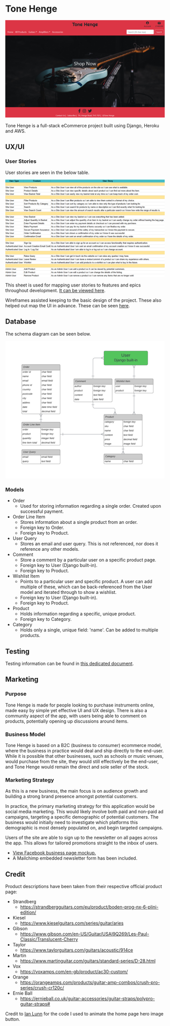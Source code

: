 # Tone Henge

![home preview](readme/general/home.png)

Tone Henge is a full-stack eCommerce project built using Django, Heroku and AWS.

## UX/UI

### User Stories

User stories are seen in the below table.

![user stories](readme/user_stories/user_stories.png)

This sheet is used for mapping user stories to features and epics throughout development. [It can be viewed here](https://docs.google.com/spreadsheets/d/1ob8nIBe4SKKu7h6s5SPkJSnqiatEzivwf0XZelbFMKs/edit?usp=sharing).

Wireframes assisted keeping to the basic design of the project. These also helped out map the UI in advance. These can be seen [here](readme/general/wireframes.pdf).

## Database

The schema diagram can be seen below.

![database schema](readme/general/db_schema.png)

### Models

-   Order
    -   Used for storing information regarding a single order. Created upon successful payment.
-   Order Line Item
    -   Stores information about a single product from an order.
    -   Foreign key to Order.
    -   Foreign key to Product.
-   User Query
    -   Stores an email and user query. This is not referenced, nor does it reference any other models.
-   Comment
    -   Store a comment by a particular user on a specific product page.
    -   Foreign key to User (Django built-in).
    -   Foreign key to Product.
-   Wishlist Item
    -   Points to a particular user and specific product. A user can add multiple of these, which can be back-referenced from the User model and iterated through to show a wishlist.
    -   Foreign key to User (Django built-in).
    -   Foreign key to Product.
-   Product
    -   Holds information regarding a specific, unique product.
    -   Foreign key to Category.
-   Category
    -   Holds only a single, unique field: 'name'. Can be added to multiple products.

## Testing

Testing information can be found in [this dedicated document](readme/testing/TESTING.md).

## Marketing

### Purpose

Tone Henge is made for people looking to purchase instruments online, made easy by simple yet effective UI and UX design. There is also a community aspect of the app, with users being able to comment on products, potentially opening up discussions around items.

### Business Model

Tone Henge is based on a B2C (business to consumer) ecommerce model, where the business in practice would deal and ship directly to the end-user. While it is possible that other businesses, such as schools or music venues, would purchase from the site, they would still effectively be the end-user, and Tone Henge would remain the direct and sole seller of the stock.

### Marketing Strategy

As this is a new business, the main focus is on audience growth and building a strong brand presence amongst potential customers.

In practice, the primary marketing strategy for this application would be social media marketing. This would likely involve both paid and non-paid ad campaigns, targeting a specific demographic of potential customers. The business would initially need to investigate which platforms this demographic is most densely populated on, and begin targeted campaigns.

Users of the site are able to sign up to the newsletter on all pages across the app. This allows for tailored promotions straight to the inbox of users.

-   [View Facebook business page mockup.](/readme/marketing/facebook.pdf)
-   A Mailchimp embedded newsletter form has been included.

## Credit

Product descriptions have been taken from their respective official product page:

-   Strandberg
    -   https://strandbergguitars.com/eu/product/boden-prog-nx-6-plini-edition/
-   Kiesel
    -   https://www.kieselguitars.com/series/guitar/aries
-   Gibson
    -   https://www.gibson.com/en-US/Guitar/USAI9Q269/Les-Paul-Classic/Translucent-Cherry
-   Taylor
    -   https://www.taylorguitars.com/guitars/acoustic/914ce
-   Martin
    -   https://www.martinguitar.com/guitars/standard-series/D-28.html
-   Vox
    -   https://voxamps.com/en-gb/product/ac30-custom/
-   Orange
    -   https://orangeamps.com/products/guitar-amp-combos/crush-pro-series/crush-cr120c/
-   Ernie Ball
    -   https://ernieball.co.uk/guitar-accessories/guitar-straps/polypro-guitar-straps#

Credit to [Ian Lunn](https://github.com/IanLunn/) for the code I used to animate the home page hero image button.
